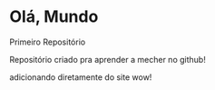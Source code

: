 # Olá, Mundo
 Primeiro Repositório 

Repositório criado pra aprender a mecher no github!

adicionando diretamente do site wow!
